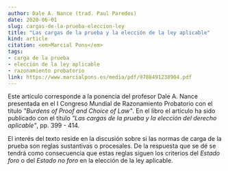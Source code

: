 ```yaml
---
author: Dale A. Nance (trad. Paul Paredes)
date: 2020-06-01
slug: cargas-de-la-prueba-eleccion-ley
title: "Las cargas de la prueba y la elección de la ley aplicable"
kind: article
citation: <em>Marcial Pons</em>
tags:
- carga de la prueba
- elección de la ley aplicable
- razonamiento probatorio
link: https://www.marcialpons.es/media/pdf/9788491238904.pdf
---
```


Este artículo corresponde a la ponencia del profesor Dale A. Nance presentada en el I Congreso Mundial de Razonamiento Probatorio con el título *"Burdens of Proof and Choice of Law"*. En el libro el artículo ha sido publicado con el título *"Las cargas de la prueba y la elección del derecho aplicable"*, pp. 399 - 414.

El interés del texto reside en la discusión sobre si las normas de carga de la prueba son reglas sustantivas o procesales. De la respuesta que se dé se tendrá como consecuencia que estas reglas siguen los criterios del *Estado foro* o del *Estado no foro* en la elección de la ley aplicable.
